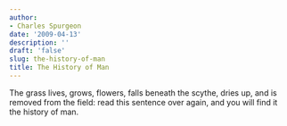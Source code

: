 ```yaml
---
author:
- Charles Spurgeon
date: '2009-04-13'
description: ''
draft: 'false'
slug: the-history-of-man
title: The History of Man
---
```

The grass lives, grows, flowers, falls beneath the scythe, dries up, and is removed from the field: read this sentence over again, and you will find it the history of man.



